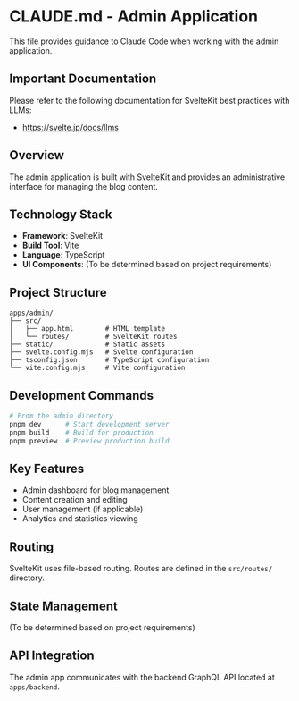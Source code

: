 # CLAUDE.md - Admin Application

This file provides guidance to Claude Code when working with the admin application.

## Important Documentation

Please refer to the following documentation for SvelteKit best practices with LLMs:
- https://svelte.jp/docs/llms

## Overview

The admin application is built with SvelteKit and provides an administrative interface for managing the blog content.

## Technology Stack

- **Framework**: SvelteKit
- **Build Tool**: Vite
- **Language**: TypeScript
- **UI Components**: (To be determined based on project requirements)

## Project Structure

```
apps/admin/
├── src/
│   ├── app.html        # HTML template
│   └── routes/         # SvelteKit routes
├── static/             # Static assets
├── svelte.config.mjs   # Svelte configuration
├── tsconfig.json       # TypeScript configuration
└── vite.config.mjs     # Vite configuration
```

## Development Commands

```bash
# From the admin directory
pnpm dev      # Start development server
pnpm build    # Build for production
pnpm preview  # Preview production build
```

## Key Features

- Admin dashboard for blog management
- Content creation and editing
- User management (if applicable)
- Analytics and statistics viewing

## Routing

SvelteKit uses file-based routing. Routes are defined in the `src/routes/` directory.

## State Management

(To be determined based on project requirements)

## API Integration

The admin app communicates with the backend GraphQL API located at `apps/backend`.